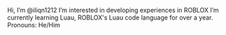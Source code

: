 Hi, I’m @iliqn1212
I’m interested in developing experiences in ROBLOX
I’m currently learning Luau, ROBLOX's Luau code language for over a year. 
Pronouns: He/Him


